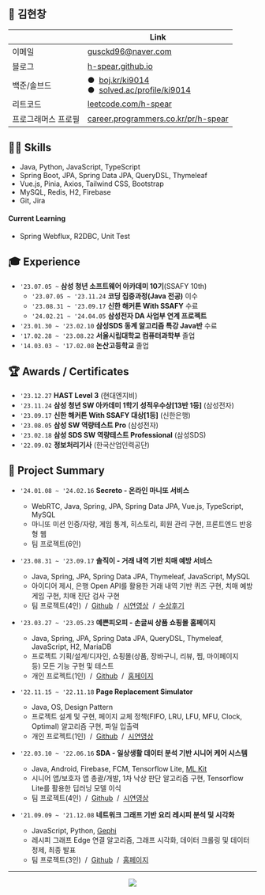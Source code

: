 ## 🍠 김현창

|                     | Link                                                                                                                       |
|---------------------|----------------------------------------------------------------------------------------------------------------------------|
| 이메일              | gusckd96@naver.com                                                                                                         |
| 블로그              | [h-spear.github.io](https://h-spear.github.io)                                                                     |
| 백준/솔브드         | ●&nbsp;&nbsp;[boj.kr/ki9014](https://www.acmicpc.net/user/ki9014)<br/>●&nbsp;&nbsp;[solved.ac/profile/ki9014](https://solved.ac/profile/ki9014) |
| 리트코드            | [leetcode.com/h-spear](https://leetcode.com/h-spear)                                                               |
| 프로그래머스 프로필 | [career.programmers.co.kr/pr/h-spear](https://career.programmers.co.kr/pr/h-spear)                                 |
## 👨‍💻 Skills

-   Java, Python, JavaScript, TypeScript
-   Spring Boot, JPA, Spring Data JPA, QueryDSL, Thymeleaf
-   Vue.js, Pinia, Axios, Tailwind CSS, Bootstrap
-   MySQL, Redis, H2, Firebase
-   Git, Jira

#### Current Learning
-   Spring Webflux, R2DBC, Unit Test

## 🎓 Experience

-   `'23.07.05 ~` **삼성 청년 소프트웨어 아카데미 10기**(SSAFY 10th)
    -   `'23.07.05 ~ '23.11.24` **코딩 집중과정(Java 전공)** 이수
    -   `'23.08.31 ~ '23.09.17` **신한 해커톤 With SSAFY** 수료
    -   `'24.02.21 ~ '24.04.05` **삼성전자 DA 사업부 연계 프로젝트**
-   `'23.01.30 ~ '23.02.10` **삼성SDS 동계 알고리즘 특강 Java반** 수료
-   `'17.02.28 ~ '23.08.22` **서울시립대학교 컴퓨터과학부** 졸업
-   `'14.03.03 ~ '17.02.08` **논산고등학교** 졸업

## 🏆 Awards / Certificates

-   `'23.12.27` **HAST Level 3** (현대엔지비)
-   `'23.11.24` **삼성 청년 SW 아카데미 1학기 성적우수상[13반 1등]** (삼성전자)
-   `'23.09.17` **신한 해커톤 With SSAFY 대상[1등]** (신한은행)
-   `'23.08.05` **삼성 SW 역량테스트 Pro** (삼성전자)
-   `'23.02.18` **삼성 SDS SW 역량테스트 Professional** (삼성SDS)
-   `'22.09.02` **정보처리기사** (한국산업인력공단)

## 🚀 Project Summary

-   `'24.01.08 ~ '24.02.16` **Secreto - 온라인 마니또 서비스**

    -   WebRTC, Java, Spring, JPA, Spring Data JPA, Vue.js, TypeScript, MySQL
    -   마니또 미션 인증/자랑, 게임 통계, 히스토리, 회원 관리 구현, 프론트엔드 반응형 웹
    -   팀 프로젝트(6인)

-   `'23.08.31 ~ '23.09.17` **솔직이 - 거래 내역 기반 치매 예방 서비스**

    -   Java, Spring, JPA, Spring Data JPA, Thymeleaf, JavaScript, MySQL
    -   아이디어 제시, 은행 Open API를 활용한 거래 내역 기반 퀴즈 구현, 치매 예방 게임 구현, 치매 진단 검사 구현
    -   팀 프로젝트(4인)  /  [Github](https://github.com/SSAFYxShinhan/SolJiGi)  /  [시연영상](https://youtu.be/rNPzuXeeRWc)  /  [수상후기](https://www.ssafy.com/ksp/servlet/swp.board.controller.SwpBoardServlet?p_process=select-board-view&p_menu_cd=M0204&p_tabseq=226509&p_seq=60&p_pageno=)

-   `'23.03.27 ~ '23.05.23` **예쁜피오피 - 손글씨 상품 쇼핑몰 홈페이지**

    -   Java, Spring, JPA, Spring Data JPA, QueryDSL, Thymeleaf, JavaScript, H2, MariaDB
    -   프로젝트 기획/설계/디자인, 쇼핑몰(상품, 장바구니, 리뷰, 찜, 마이페이지 등) 모든 기능 구현 및 테스트
    -   개인 프로젝트(1인)  /  [Github](https://github.com/h-spear/pretty-pop)  /  [홈페이지](https://port-0-pretty-pop-1msx2blg22vwx1.sel3.cloudtype.app/)

-   `'22.11.15 ~ '22.11.18` **Page Replacement Simulator**

    -   Java, OS, Design Pattern
    -   프로젝트 설계 및 구현, 페이지 교체 정책(FIFO, LRU, LFU, MFU, Clock, Optimal) 알고리즘 구현, 파일 입출력
    -   개인 프로젝트(1인)  /  [Github](https://github.com/h-spear/page-replacement-simulator)  /  [시연영상](https://youtu.be/bhc0smhrTc4)

-   `'22.03.10 ~ '22.06.16` **SDA - 일상생활 데이터 분석 기반 시니어 케어 시스템**

    -   Java, Android, Firebase, FCM, Tensorflow Lite, [ML Kit](https://developers.google.com/ml-kit/vision/pose-detection)
    -   시니어 앱/보호자 앱 총괄/개발, 1차 낙상 판단 알고리즘 구현, Tensorflow Lite를 활용한 딥러닝 모델 이식
    -   팀 프로젝트(4인)  /  [Github](https://github.com/h-spear/senior-danger-analysis)  /  [시연영상](https://youtu.be/W3RGKqy59TE)

-   `'21.09.09 ~ '21.12.08` **네트워크 그래프 기반 요리 레시피 분석 및 시각화**
    -   JavaScript, Python, [Gephi](https://gephi.org/)
    -   레시피 그래프 Edge 연결 알고리즘, 그래프 시각화, 데이터 크롤링 및 데이터 정제, 최종 발표
    -   팀 프로젝트(3인)  /  [Github](https://github.com/h-spear/recipe-analysis-and-network-visualization/)  /  [홈페이지](https://h-spear.github.io/recipe-analysis-and-network-visualization/)
 
---

<div align="center">
    <a href="https://solved.ac/ki9014">
        <img src="http://mazassumnida.wtf/api/v2/generate_badge?boj=ki9014">
    </a>
</div>
